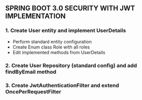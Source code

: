 ## SPRING BOOT 3.0 SECURITY WITH JWT IMPLEMENTATION

### 1.	Create User entity and implement UserDetails
  -	Perform standard entity configuration
  -	Create Enum class Role with all roles
  -	Edit  implemented methods from UserDetails
### 2.	Create User Repository (standard config) and add findByEmail method
### 3.	Create JwtAuthenticationFilter and extend OncePerRequestFilter

